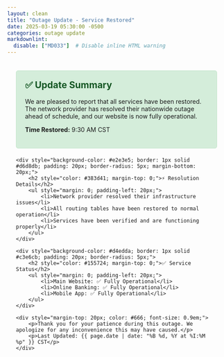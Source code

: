 ```yaml
---
layout: clean
title: "Outage Update - Service Restored"
date: 2025-03-19 05:30:00 -0500
categories: outage update
markdownlint:
  disable: ["MD033"]  # Disable inline HTML warning
---
```


<div style="max-width: 800px; margin: 0 auto; padding: 20px;">
    <div style="background-color: #d4edda; border: 1px solid #c3e6cb; padding: 20px; border-radius: 5px; margin-bottom: 20px;">
        <h2 style="color: #155724; margin-top: 0;">✅ Update Summary</h2>
        <p>We are pleased to report that all services have been restored. The network provider has resolved their nationwide outage ahead of schedule, and our website is now fully operational.</p>
        <p><strong>Time Restored:</strong> 9:30 AM CST</p>
    </div>

    <div style="background-color: #e2e3e5; border: 1px solid #d6d8db; padding: 20px; border-radius: 5px; margin-bottom: 20px;">
        <h2 style="color: #383d41; margin-top: 0;">⚡ Resolution Details</h2>
        <ul style="margin: 0; padding-left: 20px;">
            <li>Network provider resolved their infrastructure issues</li>
            <li>All routing tables have been restored to normal operation</li>
            <li>Services have been verified and are functioning properly</li>
        </ul>
    </div>

    <div style="background-color: #d4edda; border: 1px solid #c3e6cb; padding: 20px; border-radius: 5px;">
        <h2 style="color: #155724; margin-top: 0;">✅ Service Status</h2>
        <ul style="margin: 0; padding-left: 20px;">
            <li>Main Website: ✅ Fully Operational</li>
            <li>Online Banking: ✅ Fully Operational</li>
            <li>Mobile App: ✅ Fully Operational</li>
        </ul>
    </div>

    <div style="margin-top: 20px; color: #666; font-size: 0.9em;">
        <p>Thank you for your patience during this outage. We apologize for any inconvenience this may have caused.</p>
        <p>Last Updated: {{ page.date | date: "%B %d, %Y at %I:%M %p" }} CST</p>
    </div>
</div>
